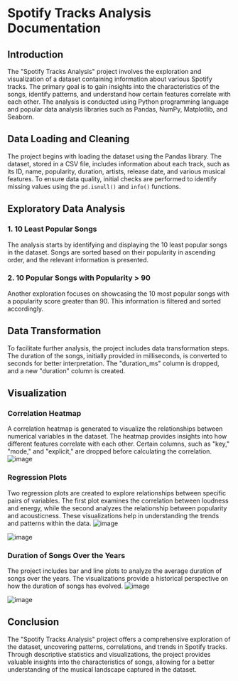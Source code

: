 # Spotify Tracks Analysis Documentation

## Introduction
The "Spotify Tracks Analysis" project involves the exploration and visualization of a dataset containing information about various Spotify tracks. The primary goal is to gain insights into the characteristics of the songs, identify patterns, and understand how certain features correlate with each other. The analysis is conducted using Python programming language and popular data analysis libraries such as Pandas, NumPy, Matplotlib, and Seaborn.

## Data Loading and Cleaning
The project begins with loading the dataset using the Pandas library. The dataset, stored in a CSV file, includes information about each track, such as its ID, name, popularity, duration, artists, release date, and various musical features. To ensure data quality, initial checks are performed to identify missing values using the `pd.isnull()` and `info()` functions.

## Exploratory Data Analysis
### 1. 10 Least Popular Songs
The analysis starts by identifying and displaying the 10 least popular songs in the dataset. Songs are sorted based on their popularity in ascending order, and the relevant information is presented.

### 2. 10 Popular Songs with Popularity > 90
Another exploration focuses on showcasing the 10 most popular songs with a popularity score greater than 90. This information is filtered and sorted accordingly.

## Data Transformation
To facilitate further analysis, the project includes data transformation steps. The duration of the songs, initially provided in milliseconds, is converted to seconds for better interpretation. The "duration_ms" column is dropped, and a new "duration" column is created.

## Visualization
### Correlation Heatmap
A correlation heatmap is generated to visualize the relationships between numerical variables in the dataset. The heatmap provides insights into how different features correlate with each other. Certain columns, such as "key," "mode," and "explicit," are dropped before calculating the correlation.
![image](https://github.com/no37no37/spotify_tracks_eda/assets/132648428/7fcca6ad-ce75-45f9-b4e5-88c93a3d49d6)


### Regression Plots
Two regression plots are created to explore relationships between specific pairs of variables. The first plot examines the correlation between loudness and energy, while the second analyzes the relationship between popularity and acousticness. These visualizations help in understanding the trends and patterns within the data.
![image](https://github.com/no37no37/spotify_tracks_eda/assets/132648428/d6891b87-166a-4dce-a2bc-6497e74ca0b2)

![image](https://github.com/no37no37/spotify_tracks_eda/assets/132648428/e67c8b84-1ee2-43d3-9b43-39d6300db6a7)

### Duration of Songs Over the Years
The project includes bar and line plots to analyze the average duration of songs over the years. The visualizations provide a historical perspective on how the duration of songs has evolved.
![image](https://github.com/no37no37/spotify_tracks_eda/assets/132648428/f52731f2-fe76-48d5-bbe5-2df0f44f0dfe)

![image](https://github.com/no37no37/spotify_tracks_eda/assets/132648428/c1afae7e-0944-4a28-ba0c-d9ce496bcc81)

## Conclusion
The "Spotify Tracks Analysis" project offers a comprehensive exploration of the dataset, uncovering patterns, correlations, and trends in Spotify tracks. Through descriptive statistics and visualizations, the project provides valuable insights into the characteristics of songs, allowing for a better understanding of the musical landscape captured in the dataset.
